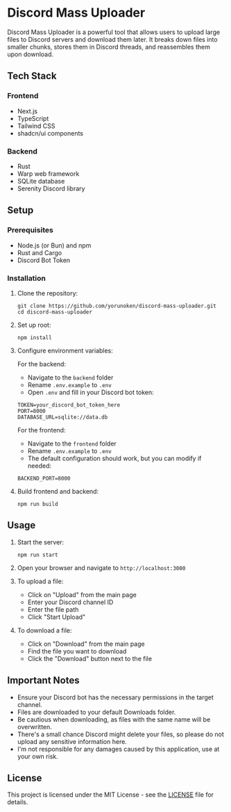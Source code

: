 # Discord Mass Uploader

Discord Mass Uploader is a powerful tool that allows users to upload large files to Discord servers and download them later. It breaks down files into smaller chunks, stores them in Discord threads, and reassembles them upon download.

## Tech Stack

### Frontend
- Next.js
- TypeScript
- Tailwind CSS
- shadcn/ui components

### Backend
- Rust
- Warp web framework
- SQLite database
- Serenity Discord library

## Setup

### Prerequisites
- Node.js (or Bun) and npm
- Rust and Cargo
- Discord Bot Token

### Installation

1. Clone the repository:
   ```
   git clone https://github.com/yorunoken/discord-mass-uploader.git
   cd discord-mass-uploader
   ```

2. Set up root:
    ```
    npm install
    ```

3. Configure environment variables:

   For the backend:
   - Navigate to the `backend` folder
   - Rename `.env.example` to `.env`
   - Open `.env` and fill in your Discord bot token:
   ```
   TOKEN=your_discord_bot_token_here
   PORT=8000
   DATABASE_URL=sqlite://data.db
   ```

   For the frontend:
   - Navigate to the `frontend` folder
   - Rename `.env.example` to `.env`
   - The default configuration should work, but you can modify if needed:
   ```
   BACKEND_PORT=8000
    ```

4. Build frontend and backend:
    ```
    npm run build
    ```

## Usage

1. Start the server:
   ```
   npm run start
   ```

3. Open your browser and navigate to `http://localhost:3000`

4. To upload a file:
   - Click on "Upload" from the main page
   - Enter your Discord channel ID
   - Enter the file path
   - Click "Start Upload"

5. To download a file:
   - Click on "Download" from the main page
   - Find the file you want to download
   - Click the "Download" button next to the file

## Important Notes

- Ensure your Discord bot has the necessary permissions in the target channel.
- Files are downloaded to your default Downloads folder.
- Be cautious when downloading, as files with the same name will be overwritten.
- There's a small chance Discord might delete your files, so please do not upload any sensitive information here.
- I'm not responsible for any damages caused by this application, use at your own risk.

## License

This project is licensed under the MIT License - see the [LICENSE](LICENSE) file for details.
